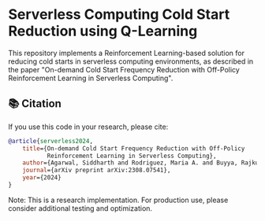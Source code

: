# Serverless Computing Cold Start Reduction using Q-Learning

This repository implements a Reinforcement Learning-based solution for reducing cold starts in serverless computing environments, as described in the paper "On-demand Cold Start Frequency Reduction with Off-Policy Reinforcement Learning in Serverless Computing".

## 📚 Citation

If you use this code in your research, please cite:

```bibtex
@article{serverless2024,
    title={On-demand Cold Start Frequency Reduction with Off-Policy 
           Reinforcement Learning in Serverless Computing},
    author={Agarwal, Siddharth and Rodriguez, Maria A. and Buyya, Rajkumar},
    journal={arXiv preprint arXiv:2308.07541},
    year={2024}
}
```


Note: This is a research implementation. For production use, please consider additional testing and optimization.